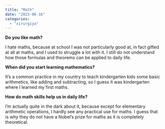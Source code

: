 ```yaml
---
title: "Math"
date: "2023-06-16"
categories: 
  - "xirurgiya"
---
```


**Do you like math?**

I hate maths, because at school I was not particularly good at, in fact gifted at all at maths, and I used to struggle a lot with it. I still do not understand how those formulas and theorems can be applied to daily life.

**When did you start learning mathematics?**

It’s a common practice in my country to teach kindergarten kids some basic arithmetics, like adding and subtracting, so I guess it was kindergarten where I learned my first maths.

**How do math skills help us in daily life?**

I’m actually quite in the dark about it, because except for elementary arithmetic operations, I hardly see any practical use for maths. I guess that is why they do not have a Nobel’s prize for maths as it is completely theoretical.
